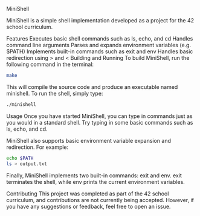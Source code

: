 MiniShell

MiniShell is a simple shell implementation developed as a project for the 42 school curriculum.

Features
Executes basic shell commands such as ls, echo, and cd
Handles command line arguments
Parses and expands environment variables (e.g. $PATH)
Implements built-in commands such as exit and env
Handles basic redirection using > and <
Building and Running
To build MiniShell, run the following command in the terminal:
```bash
make
```
This will compile the source code and produce an executable named minishell. To run the shell, simply type:
```bash
./minishell
```
Usage
Once you have started MiniShell, you can type in commands just as you would in a standard shell. Try typing in some basic commands such as ls, echo, and cd.

MiniShell also supports basic environment variable expansion and redirection. For example:
```bash
echo $PATH
ls > output.txt
```
Finally, MiniShell implements two built-in commands: exit and env. exit terminates the shell, while env prints the current environment variables.

Contributing
This project was completed as part of the 42 school curriculum, and contributions are not currently being accepted. However, if you have any suggestions or feedback, feel free to open an issue.
